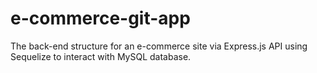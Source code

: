 # e-commerce-git-app
The back-end structure for an e-commerce site via Express.js API using Sequelize to interact with MySQL database.

